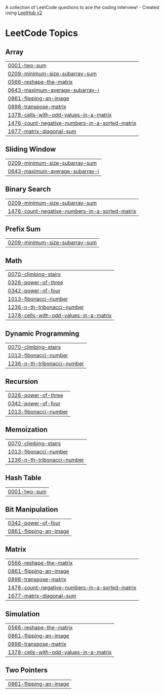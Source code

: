 A collection of LeetCode questions to ace the coding interview! - Created using [LeetHub v2](https://github.com/arunbhardwaj/LeetHub-2.0)
<!---LeetCode Topics Start-->
# LeetCode Topics
## Array
|  |
| ------- |
| [0001-two-sum](https://github.com/2203031241401/Leetcode/tree/master/0001-two-sum) |
| [0209-minimum-size-subarray-sum](https://github.com/2203031241401/Leetcode/tree/master/0209-minimum-size-subarray-sum) |
| [0566-reshape-the-matrix](https://github.com/2203031241401/Leetcode/tree/master/0566-reshape-the-matrix) |
| [0643-maximum-average-subarray-i](https://github.com/2203031241401/Leetcode/tree/master/0643-maximum-average-subarray-i) |
| [0861-flipping-an-image](https://github.com/2203031241401/Leetcode/tree/master/0861-flipping-an-image) |
| [0898-transpose-matrix](https://github.com/2203031241401/Leetcode/tree/master/0898-transpose-matrix) |
| [1378-cells-with-odd-values-in-a-matrix](https://github.com/2203031241401/Leetcode/tree/master/1378-cells-with-odd-values-in-a-matrix) |
| [1476-count-negative-numbers-in-a-sorted-matrix](https://github.com/2203031241401/Leetcode/tree/master/1476-count-negative-numbers-in-a-sorted-matrix) |
| [1677-matrix-diagonal-sum](https://github.com/2203031241401/Leetcode/tree/master/1677-matrix-diagonal-sum) |
## Sliding Window
|  |
| ------- |
| [0209-minimum-size-subarray-sum](https://github.com/2203031241401/Leetcode/tree/master/0209-minimum-size-subarray-sum) |
| [0643-maximum-average-subarray-i](https://github.com/2203031241401/Leetcode/tree/master/0643-maximum-average-subarray-i) |
## Binary Search
|  |
| ------- |
| [0209-minimum-size-subarray-sum](https://github.com/2203031241401/Leetcode/tree/master/0209-minimum-size-subarray-sum) |
| [1476-count-negative-numbers-in-a-sorted-matrix](https://github.com/2203031241401/Leetcode/tree/master/1476-count-negative-numbers-in-a-sorted-matrix) |
## Prefix Sum
|  |
| ------- |
| [0209-minimum-size-subarray-sum](https://github.com/2203031241401/Leetcode/tree/master/0209-minimum-size-subarray-sum) |
## Math
|  |
| ------- |
| [0070-climbing-stairs](https://github.com/2203031241401/Leetcode/tree/master/0070-climbing-stairs) |
| [0326-power-of-three](https://github.com/2203031241401/Leetcode/tree/master/0326-power-of-three) |
| [0342-power-of-four](https://github.com/2203031241401/Leetcode/tree/master/0342-power-of-four) |
| [1013-fibonacci-number](https://github.com/2203031241401/Leetcode/tree/master/1013-fibonacci-number) |
| [1236-n-th-tribonacci-number](https://github.com/2203031241401/Leetcode/tree/master/1236-n-th-tribonacci-number) |
| [1378-cells-with-odd-values-in-a-matrix](https://github.com/2203031241401/Leetcode/tree/master/1378-cells-with-odd-values-in-a-matrix) |
## Dynamic Programming
|  |
| ------- |
| [0070-climbing-stairs](https://github.com/2203031241401/Leetcode/tree/master/0070-climbing-stairs) |
| [1013-fibonacci-number](https://github.com/2203031241401/Leetcode/tree/master/1013-fibonacci-number) |
| [1236-n-th-tribonacci-number](https://github.com/2203031241401/Leetcode/tree/master/1236-n-th-tribonacci-number) |
## Recursion
|  |
| ------- |
| [0326-power-of-three](https://github.com/2203031241401/Leetcode/tree/master/0326-power-of-three) |
| [0342-power-of-four](https://github.com/2203031241401/Leetcode/tree/master/0342-power-of-four) |
| [1013-fibonacci-number](https://github.com/2203031241401/Leetcode/tree/master/1013-fibonacci-number) |
## Memoization
|  |
| ------- |
| [0070-climbing-stairs](https://github.com/2203031241401/Leetcode/tree/master/0070-climbing-stairs) |
| [1013-fibonacci-number](https://github.com/2203031241401/Leetcode/tree/master/1013-fibonacci-number) |
| [1236-n-th-tribonacci-number](https://github.com/2203031241401/Leetcode/tree/master/1236-n-th-tribonacci-number) |
## Hash Table
|  |
| ------- |
| [0001-two-sum](https://github.com/2203031241401/Leetcode/tree/master/0001-two-sum) |
## Bit Manipulation
|  |
| ------- |
| [0342-power-of-four](https://github.com/2203031241401/Leetcode/tree/master/0342-power-of-four) |
| [0861-flipping-an-image](https://github.com/2203031241401/Leetcode/tree/master/0861-flipping-an-image) |
## Matrix
|  |
| ------- |
| [0566-reshape-the-matrix](https://github.com/2203031241401/Leetcode/tree/master/0566-reshape-the-matrix) |
| [0861-flipping-an-image](https://github.com/2203031241401/Leetcode/tree/master/0861-flipping-an-image) |
| [0898-transpose-matrix](https://github.com/2203031241401/Leetcode/tree/master/0898-transpose-matrix) |
| [1476-count-negative-numbers-in-a-sorted-matrix](https://github.com/2203031241401/Leetcode/tree/master/1476-count-negative-numbers-in-a-sorted-matrix) |
| [1677-matrix-diagonal-sum](https://github.com/2203031241401/Leetcode/tree/master/1677-matrix-diagonal-sum) |
## Simulation
|  |
| ------- |
| [0566-reshape-the-matrix](https://github.com/2203031241401/Leetcode/tree/master/0566-reshape-the-matrix) |
| [0861-flipping-an-image](https://github.com/2203031241401/Leetcode/tree/master/0861-flipping-an-image) |
| [0898-transpose-matrix](https://github.com/2203031241401/Leetcode/tree/master/0898-transpose-matrix) |
| [1378-cells-with-odd-values-in-a-matrix](https://github.com/2203031241401/Leetcode/tree/master/1378-cells-with-odd-values-in-a-matrix) |
## Two Pointers
|  |
| ------- |
| [0861-flipping-an-image](https://github.com/2203031241401/Leetcode/tree/master/0861-flipping-an-image) |
<!---LeetCode Topics End-->